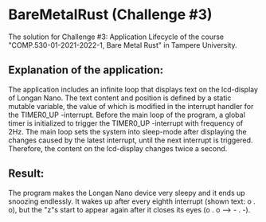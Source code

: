 # BareMetalRust (Challenge #3)
The solution for Challenge #3: Application Lifecycle of the course "COMP.530-01-2021-2022-1, Bare Metal Rust" in Tampere University.

## Explanation of the application:
  
The application includes an infinite loop that displays text on the lcd-display of Longan Nano. The text content and position is defined by a static mutable variable, the value of which is modified in the interrupt handler for the TIMER0_UP -interrupt. Before the main loop of the program, a global timer is initialized to trigger the TIMER0_UP -interrupt with frequency of 2Hz. The main loop sets the system into sleep-mode after displaying the changes caused by the latest interrupt, until the next interrupt is triggered. Therefore, the content on the lcd-display changes twice a second. 

## Result:
The program makes the Longan Nano device very sleepy and it ends up snoozing endlessly. It wakes up after every eighth interrupt (shown text: o . o), but the "z"s start to appear again after it closes its eyes (o . o --> - . -).
